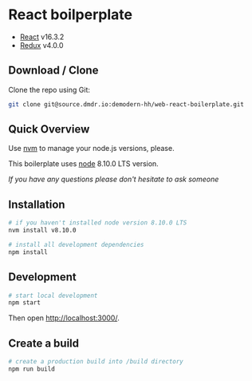 # React boilperplate

- [React](https://reactjs.org/) v16.3.2
- [Redux](https://redux.js.org/) v4.0.0

## Download / Clone

Clone the repo using Git:

```bash
git clone git@source.dmdr.io:demodern-hh/web-react-boilerplate.git
```

## Quick Overview

Use [nvm](https://github.com/creationix/nvm) to manage your node.js versions, please.

This boilerplate uses [node](https://nodejs.org/en/) 8.10.0 LTS version.

*If you have any questions please don't hesitate to ask someone*

## Installation

```sh
# if you haven't installed node version 8.10.0 LTS
nvm install v8.10.0

# install all development dependencies
npm install
```

## Development

```sh
# start local development
npm start
```

Then open [http://localhost:3000/](http://localhost:3000/).

## Create a build

```sh
# create a production build into /build directory
npm run build
```
